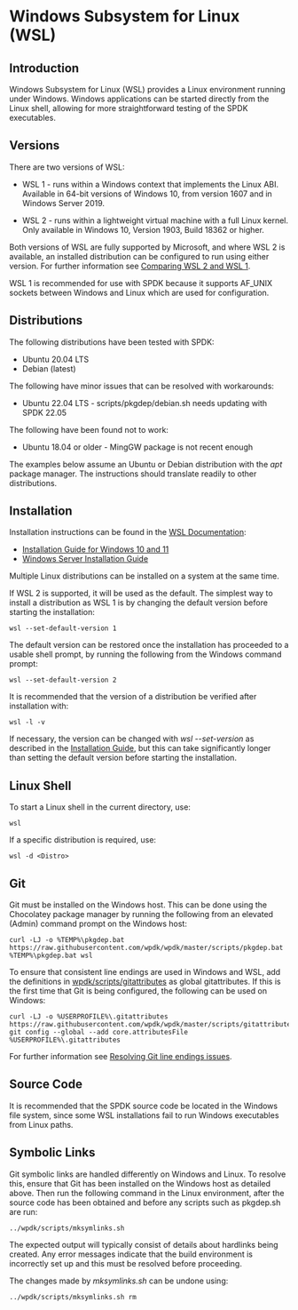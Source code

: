 <a id="wsl"></a>
# Windows Subsystem for Linux (WSL)

## Introduction

Windows Subsystem for Linux (WSL) provides a Linux environment running
under Windows. Windows applications can be started directly from the
Linux shell, allowing for more straightforward testing of the SPDK
executables.

## Versions

There are two versions of WSL:

* WSL 1 - runs within a Windows context that implements the Linux ABI.\
Available in 64-bit versions of Windows 10, from version 1607
and in Windows Server 2019.

* WSL 2 - runs within a lightweight virtual machine with a full Linux kernel.\
Only available in Windows 10, Version 1903, Build 18362 or higher.

Both versions of WSL are fully supported by Microsoft, and where WSL 2 is available,
an installed distribution can be configured to run using either version.
For further information see
[Comparing WSL 2 and WSL 1](https://docs.microsoft.com/en-us/windows/wsl/compare-versions).

WSL 1 is recommended for use with SPDK because it supports
AF_UNIX sockets between Windows and Linux which are used for configuration.

## Distributions

The following distributions have been tested with SPDK:

* Ubuntu 20.04 LTS
* Debian (latest)

The following have minor issues that can be resolved with workarounds:

* Ubuntu 22.04 LTS - scripts/pkgdep/debian.sh needs updating with SPDK 22.05

The following have been found not to work:

* Ubuntu 18.04 or older - MingGW package is not recent enough

The examples below assume an Ubuntu or Debian distribution with the *apt* package manager.
The instructions should translate readily to other distributions.

## Installation

Installation instructions can be found in the
[WSL Documentation](https://docs.microsoft.com/en-us/windows/wsl/):

* [Installation Guide for Windows 10 and 11](https://learn.microsoft.com/en-us/windows/wsl/install)
* [Windows Server Installation Guide](https://docs.microsoft.com/en-us/windows/wsl/install-on-server)

Multiple Linux distributions can be installed on a system at the same time.

If WSL 2 is supported, it will be used as the default. The simplest way to install a distribution as WSL 1 is by changing the default version before starting the installation:

~~~{.sh}
wsl --set-default-version 1
~~~

The default version can be restored once the installation has proceeded to a usable shell prompt, by running the following from the Windows command prompt:

~~~{.sh}
wsl --set-default-version 2
~~~

It is recommended that the version of a distribution be verified after installation with:

~~~{.sh}
wsl -l -v
~~~

If necessary, the version can be changed with _wsl --set-version_ as described in the [Installation Guide](https://learn.microsoft.com/en-us/windows/wsl/install#upgrade-version-from-wsl-1-to-wsl-2), but this can take significantly longer than setting the default version before starting the installation.

## Linux Shell

To start a Linux shell in the current directory, use:

~~~{.sh}
wsl
~~~

If a specific distribution is required, use:

~~~{.sh}
wsl -d <Distro>
~~~

## Git

Git must be installed on the Windows host. This can be done using the Chocolatey package manager by
running the following from an elevated (Admin) command prompt on the Windows host:

~~~{.sh}
curl -LJ -o %TEMP%\pkgdep.bat https://raw.githubusercontent.com/wpdk/wpdk/master/scripts/pkgdep.bat
%TEMP%\pkgdep.bat wsl
~~~

To ensure that consistent line endings are used in Windows and WSL, add the definitions in
[wpdk/scripts/gitattributes](http://raw.githubusercontent.com/wpdk/wpdk/master/scripts/gitattributes)
as global gitattributes. If this is the first time that Git is being configured, the following can be used on Windows:

~~~{.sh}
curl -LJ -o %USERPROFILE%\.gitattributes https://raw.githubusercontent.com/wpdk/wpdk/master/scripts/gitattributes
git config --global --add core.attributesFile %USERPROFILE%\.gitattributes
~~~

For further information see
[Resolving Git line endings issues](https://code.visualstudio.com/docs/remote/troubleshooting#_resolving-git-line-ending-issues-in-containers-resulting-in-many-modified-files).

## Source Code

It is recommended that the SPDK source code be located in the Windows file system, since some
WSL installations fail to run Windows executables from Linux paths.

<a id="symlinks"></a>
## Symbolic Links

Git symbolic links are handled differently on Windows and Linux. To resolve this, ensure that
Git has been installed on the Windows host as detailed above.
Then run the following command in the Linux environment, after the source code has
been obtained and before any scripts such as pkgdep.sh are run:

~~~{.sh}
../wpdk/scripts/mksymlinks.sh
~~~

The expected output will typically consist of details about hardlinks being created.
Any error messages indicate that the build environment is incorrectly set up and this must be resolved before proceeding.

The changes made by _mksymlinks.sh_ can be undone using:

~~~{.sh}
../wpdk/scripts/mksymlinks.sh rm
~~~
